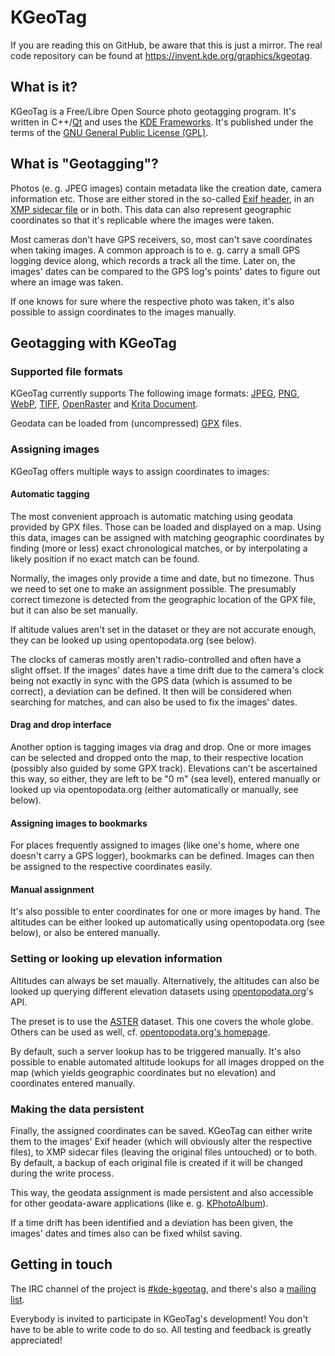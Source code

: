 # KGeoTag

If you are reading this on GitHub, be aware that this is just a mirror. The real code repository can be found at https://invent.kde.org/graphics/kgeotag.

## What is it?

KGeoTag is a Free/Libre Open Source photo geotagging program. It's written in C++/[Qt](https://www.qt.io/) and uses the [KDE Frameworks](https://api.kde.org/frameworks/). It's published under the terms of the [GNU General Public License (GPL)](https://www.gnu.org/licenses/#GPL).

## What is "Geotagging"?

Photos (e. g. JPEG images) contain metadata like the creation date, camera information etc. Those are either stored in the so-called [Exif header](https://en.wikipedia.org/wiki/Exif), in an [XMP sidecar file](https://en.wikipedia.org/wiki/Extensible_Metadata_Platform) or in both. This data can also represent geographic coordinates so that it's replicable where the images were taken.

Most cameras don't have GPS receivers, so, most can't save coordinates when taking images. A common approach is to e. g. carry a small GPS logging device along, which records a track all the time. Later on, the images' dates can be compared to the GPS log's points' dates to figure out where an image was taken.

If one knows for sure where the respective photo was taken, it's also possible to assign coordinates to the images manually.

## Geotagging with KGeoTag

### Supported file formats

KGeoTag currently supports The following image formats: [JPEG](https://en.wikipedia.org/wiki/JPEG), [PNG](https://en.wikipedia.org/wiki/Portable_Network_Graphics), [WebP](https://en.wikipedia.org/wiki/WebP), [TIFF](https://en.wikipedia.org/wiki/TIFF), [OpenRaster](https://en.wikipedia.org/wiki/OpenRaster) and [Krita Document](https://en.wikipedia.org/wiki/Krita).

Geodata can be loaded from (uncompressed) [GPX](https://en.wikipedia.org/wiki/GPS_Exchange_Format) files.

### Assigning images

KGeoTag offers multiple ways to assign coordinates to images:

#### Automatic tagging

The most convenient approach is automatic matching using geodata provided by GPX files. Those can be loaded and displayed on a map. Using this data, images can be assigned with matching geographic coordinates by finding (more or less) exact chronological matches, or by interpolating a likely position if no exact match can be found.

Normally, the images only provide a time and date, but no timezone. Thus we need to set one to make an assignment possible. The presumably correct timezone is detected from the geographic location of the GPX file, but it can also be set manually.

If altitude values aren't set in the dataset or they are not accurate enough, they can be looked up using opentopodata.org (see below).

The clocks of cameras mostly aren't radio-controlled and often have a slight offset. If the images' dates have a time drift due to the camera's clock being not exactly in sync with the GPS data (which is assumed to be correct), a deviation can be defined. It then will be considered when searching for matches, and can also be used to fix the images' dates.

#### Drag and drop interface

Another option is tagging images via drag and drop. One or more images can be selected and dropped onto the map, to their respective location (possibly also guided by some GPX track). Elevations can't be ascertained this way, so either, they are left to be "0 m" (sea level), entered manually or looked up via opentopodata.org (either automatically or manually, see below).

#### Assigning images to bookmarks

For places frequently assigned to images (like one's home, where one doesn't carry a GPS logger), bookmarks can be defined. Images can then be assigned to the respective coordinates easily.

#### Manual assignment

It's also possible to enter coordinates for one or more images by hand. The altitudes can be either looked up automatically using opentopodata.org (see below), or also be entered manually.

### Setting or looking up elevation information

Altitudes can always be set maually. Alternatively, the altitudes can also be looked up querying different elevation datasets using [opentopodata.org](https://www.opentopodata.org/)'s API.

The preset is to use the [ASTER](https://asterweb.jpl.nasa.gov/gdem.asp) dataset. This one covers the whole globe. Others can be used as well, cf. [opentopodata.org's homepage](https://www.opentopodata.org/#public-api).

By default, such a server lookup has to be triggered manually. It's also possible to enable automated altitude lookups for all images dropped on the map (which yields geographic coordinates but no elevation) and coordinates entered manually.

### Making the data persistent

Finally, the assigned coordinates can be saved. KGeoTag can either write them to the images' Exif header (which will obviously alter the respective files), to XMP sidecar files (leaving the original files untouched) or to both. By default, a backup of each original file is created if it will be changed during the write process.

This way, the geodata assignment is made persistent and also accessible for other geodata-aware applications (like e. g. [KPhotoAlbum](https://www.kphotoalbum.org/)).

If a time drift has been identified and a deviation has been given, the images' dates and times also can be fixed whilst saving.

## Getting in touch

The IRC channel of the project is [#kde-kgeotag](irc://irc.libera.chat/kde-kgeotag), and there's also a [mailing list](https://mail.kde.org/cgi-bin/mailman/listinfo/kgeotag/).

Everybody is invited to participate in KGeoTag's development! You don't have to be able to write code to do so. All testing and feedback is greatly appreciated!
